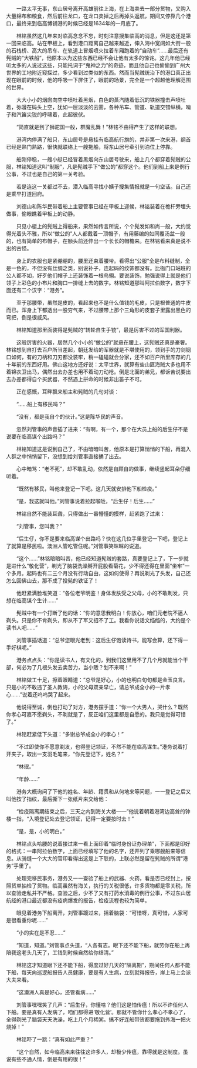 　　一路太平无事，东山居号离开高雄前往上海，在上海卖去一部分货物，又购入大量棉布和粮食，然后前往龙口，在龙口卖掉之后再掉头返航，期间又停靠几个港口，最终来到临高博铺港的时候已经是1634年的一月底了。

　　林铭虽然这几年来对临高念念不忘，时刻注意搜集临高的消息，但是这还是第一回来临高。站在甲板上，看到港口距离自己越来越近，伸入海中宽阔如大街一般的石栈桥、高大的吊车、在轨道上冒烟喷火拉着车厢跑着的“自动车”……最后还有髡贼的“大铁船”，他原本以为这些东西已经不会让他有太多的惊诧。这几年他已经听太多的人说过这些，只能托词于“鬼神之力”的奇迹，而且他自己也偷偷到广州大世界的工地附近窥探过，多少看到过类似的东西。然而当髡贼统治下的港口真正出现在眼前的时候，他的呼吸一下屏住了，眼前的场景，完全是一个超越他理解范围的世界。

　　大大小小的烟囱向空中喷吐着黑烟，白色的蒸汽随着低沉的铁器撞击声喷吐着，弥漫在码头上空，犹如一层淡淡的云雾，各种吊车、管道、轨道交错纵横，哨子和汽笛尖锐的呼啸着，此起彼伏。

　　“简直就是到了狮驼国一般，群魔乱舞！”林铭不由得产生了这样的联想。

　　港湾内停满了船只，东山居号是悬挂有临高航行旗的，并非第一次来港，纲首已经是熟门熟路，很快就联络上一艘拖船，将东山居号牵引到泊位上停靠。

　　船刚停稳，一艘小艇已经冒着黑烟向东山居号驶来，船上几个都穿着髡贼的公服，林铭知道这叫“制服”，凡是髡贼手下“做公的”都穿这个。他们到船上来是例行公事，不过也是自己的第一关考验。

　　若是连这一关都过不去，潜入临高寻找小姨子搜集情报就是一句空话。自己还是乘早打道回府。

　　刘德山和陈华民带着船上主要管事已经在甲板上迎候，林铭装着在桅杆旁埋头做事，偷眼瞧着甲板上的动静。

　　只见小艇上的髡贼上得船来，果然如传言所说，个个髡发如和尚一般，大约觉得光着头不雅，所以“做公的”人人都戴着一顶帽子，有用藤编的如同覆汤盆一般的，也有简单的布帽子，在额头前还伸出一个长长的帽檐来。在林铭看来真是说不出的古怪。

　　身上的衣服也是紧绷绷的，腰里还束着腰带。看得出“公服”全是布料缝制，全是一色的，不但没有丝绸之类，别说补子，连起码的纹饰都没有。比衙门口站班的公人都不如，好歹他们帽子上还装饰着一根鸟翎。要说装饰，勉强说得上就是他们领子上彩色的小布片和胸口一排缝上去的数字。林铭知道那叫阿拉伯数字，数字下面还有二个汉字：“港务”。

　　至于那腰带，虽然是皮的，看起来也不是什么值钱的毛皮，只是根普通的牛皮而已。浑身上下都透出一股穷气来，不过腰带上那个三角形的皮套子里露出黑色的弯把，倒是很威风。

　　林铭知道那里面装得是髡贼的“转轮自生手铳”，最是厉害不过的军国利器。

　　这般厉害的火器，居然几个小小的“做公的”就悬在腰上，这髡贼还真是豪奢。林铭想到自打去百户所当差起，朝廷发给的军器就是不堪使用的，领到手的刀剑钢口如何，有的刀柄和刀刃都没装牢，稍一磕碰就会分家，还不如百户所里库存的几十年前的东西好用。佛山这地方还好说：太平世界，就算有些山匪海贼大多也用不着锦衣卫出马，偶然出去办差也用不着动刀动枪。倒是北面的弟兄，都诉苦说要出去办差都得自个买武器，不然遇上拼命的时候非出篓子不可。

　　正在感慨，耳畔飘来船主和髡贼的几句对谈：

　　“……船上有移民吗？”

　　“没有，都是我自个的伙计。”这是陈华民的声音。

　　忽然刘管事的声音插了进来：“有啊，有一个，那个在大员上船的后生仔不是说要在临高谋个出路吗？”

　　林铭知道这是说到自己了，不由暗暗叫苦，他原本是打算悄悄的下船，再混入人群之中悄悄留下，没想到给刘管事直接捅了出去。

　　心中暗骂：“老不死”，却不敢乱动，依然是自顾自的做事，继续竖起耳朵仔细听着。

　　“既然有移民，叫他来登记一下吧。这几天就安排他下船检疫。”

　　“是，我这就叫他。”刘管事说着拉起喉咙，“后生仔！后生……”

　　林铭自然不能装耳聋，只得做出一番懵懂的摸样，赶紧跑了过来：

　　“刘管事，您叫我？”

　　“后生仔，你不是要来临高谋个出路吗？快在这几位手里登记一下吧，登记上了就算是移民啦。澳洲人管吃管住呢。”刘管事笑眯眯的说道。

　　“这个……”林铭暗暗叫苦，他已经知道髡贼的套路，真要登记上了，下一步就是进什么“敬化营”，剃光了脑袋洗澡掰开屁股看菊花，少不得还得在里面“坐牢”一个多月。起码也有二三个月没有行动自由，这如何使得？再说剃光了头发，自己还怎么回佛山去，那不成了投髡的铁证了！

　　他赶紧满脸堆笑道：“各位老爷明鉴！身体发肤受之父母，小的不敢剃发，只想在临高谋个生计……”

　　髡贼中有一个打断了他的话：“你的意思我明白！你放心，咱们元老院不逼人剃头。只是你不肯剃头，即从不了军又招不了工。我看你说话文绉绉的，大约是个读书人吧……”

　　刘管事插话道：“总爷您眼光老到：这后生仔饱读诗书，能写会算，还下得一手好棋呢。”

　　港务点点头：“你是读书人，有文化的，到我们这里用不了几个月就能当个干部，何必为了几根头发去卖苦力，当小贩？划不来啊！”

　　林铭做工十足，擦着眼睛道：“总爷是好心，小的也明白句句都是金玉良言。只是小的不敢违了圣人教诲，小的父母双亲早亡，请总爷成全小的一片孝心……”说着还呜呜哭了起来。

　　他说得至诚，倒也打动了对方，港务摆手道：“你一个大男人，哭什么？既然你孝心可嘉不愿剃头，不剃就是了，反正咱们这里都是自愿的。我只是觉得可惜了。”

　　林铭赶紧低下头道：“多谢总爷成全小的孝心！”

　　“不过即使你不愿意剃发，也得登记领证，不然不能在临高谋生。”港务说着打开夹子，取出一支羽毛笔来，“你先登记下，姓名？”

　　“林珉。”

　　“年龄……”

　　港务大概询问了下他的姓名、年龄、籍贯和从何地来等问题，一一登记之后又叫他按了指纹，最后撕下一张纸片来交给他：

　　“检疫隔离期结束之后，三天之内到海关大楼——”他说着朝着港湾边高耸的钟楼一指，“入境登记处去登记领证，记得一定要按时去！”

　　“是，是，小的明白。”

　　林铭点头哈腰的说着接过来一看上面印着“临时身份证办理单”，下面都是印好的格式：一串阿拉伯数字，上面已经填写了他的名字，还开列了乘哪艘船来等信息。从骑缝一个大大的官印看得出这是上下联的，上联必然是留在髡贼的所谓“港务”手里了。

　　处理完移民事务，港务又一一查验了船上的武器、火药，看是否已经封上，按照货单抽检了货物。临高虽然有海关，执行的关税很低，许多货物都是零关税，所以查验走私并不严格。查验之后，少不了又有打药水消毒的例行公事，不过东山居航经的港口最近都没有疫病爆发的报告，检疫流程也较为简单。

　　眼见着港务下船离开，刘管事踱过来，摇着脑袋：“可惜呀，真可惜，人家可是很看重你呢……”

　　“小的实在是不忍……”

　　“知道，知道。”刘管事点头道，“人各有志。眼下还不能下船，就劳你在船上再陪我这老头几天了，工钱到时候自然给你结清。”

　　林铭这才知道眼下还不能下船，得度过好几天的“隔离期”，期间任何人都不能下船，每天向巡逻船报告人员健康，要是有人生病，立刻就得报告，岸上马上会派大夫来看。

　　“这澳洲人真是好心，还管看病……”

　　刘管事嘿嘿笑了几声：“后生仔，你懂啥？他们这是怕传瘟！所以不许任何人下船。要是真有人发病了，咱们都得进‘敬化营’。那就不管你什么孝心不孝心了，全得剃光了脑袋天天洗澡，吃上几个月稀粥。搞不好连船带货都要拖到外海一把火烧掉！”

　　林铭吓了一跳：“真有如此严重？”

　　“这个自然，如今临高来来往往这许多人，却极少传瘟，靠得就是这制度。虽说有些不通人情，倒是有用的很！”
